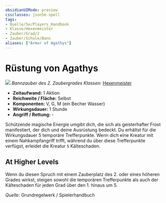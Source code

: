 ```yaml
---
obsidianUIMode: preview
cssclasses: json5e-spell
tags:
- Quelle/5e/Players_Handbook
- Klasse/Hexenmeister
- Zauber/Grad/2
- Zauber/Schule/Bann
aliases: ["Armor of Agathys"]
---
```

# Rüstung von Agathys
![](../../../99%20-%20Setup/Files/Bildersammlung/Symbolik/Bannzauber.webp#token)
*Bannzauber des 2. Zaubergrades*
*Klassen:* [Hexenmeister](../Charakteroptionen/Klassen/Hexenmeister.md)

- **Zeitaufwand:** 1 Aktion
- **Reichweite / Fläche:** Selbst
- **Komponenten:** V, G, M (ein Becher Wasser)
- **Wirkungsdauer:** 1 Stunde
- **Angriff / Rettung:** -

Schützende magische Energie umgibt dich, die sich als geisterhafter Frost manifestiert, der dich und deine Ausrüstung bedeckt. Du erhältst für die Wirkungsdauer 5 temporäre Trefferpunkte. Wenn dich eine Kreatur mit einem Nahkampfangriff trifft, während du über diese Trefferpunkte verfügst, erleidet die Kreatur `5` Kälteschaden.

## At Higher Levels

Wenn du diesen Spruch mit einem Zauberplatz des 2. oder eines höheren Grades wirkst, steigen sowohl die temporären Trefferpunkte als auch der Kälteschaden für jeden Grad über den 1. hinaus um 5.

 *Quelle:* Grundregelwerk / Spielerhandbuch